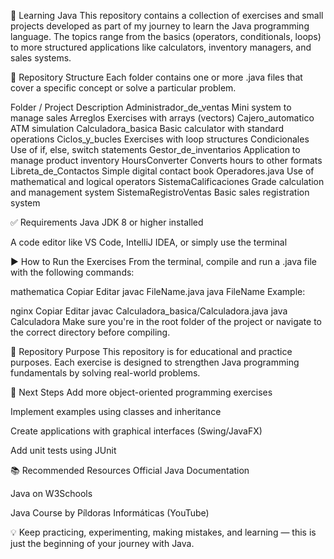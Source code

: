 🧠 Learning Java
This repository contains a collection of exercises and small projects developed as part of my journey to learn the Java programming language. The topics range from the basics (operators, conditionals, loops) to more structured applications like calculators, inventory managers, and sales systems.

📁 Repository Structure
Each folder contains one or more .java files that cover a specific concept or solve a particular problem.

Folder / Project	Description
Administrador_de_ventas	Mini system to manage sales
Arreglos	Exercises with arrays (vectors)
Cajero_automatico	ATM simulation
Calculadora_basica	Basic calculator with standard operations
Ciclos_y_bucles	Exercises with loop structures
Condicionales	Use of if, else, switch statements
Gestor_de_inventarios	Application to manage product inventory
HoursConverter	Converts hours to other formats
Libreta_de_Contactos	Simple digital contact book
Operadores.java	Use of mathematical and logical operators
SistemaCalificaciones	Grade calculation and management system
SistemaRegistroVentas	Basic sales registration system

✅ Requirements
Java JDK 8 or higher installed

A code editor like VS Code, IntelliJ IDEA, or simply use the terminal

▶️ How to Run the Exercises
From the terminal, compile and run a .java file with the following commands:

mathematica
Copiar
Editar
javac FileName.java
java FileName
Example:

nginx
Copiar
Editar
javac Calculadora_basica/Calculadora.java
java Calculadora
Make sure you're in the root folder of the project or navigate to the correct directory before compiling.

🎯 Repository Purpose
This repository is for educational and practice purposes. Each exercise is designed to strengthen Java programming fundamentals by solving real-world problems.

📌 Next Steps
Add more object-oriented programming exercises

Implement examples using classes and inheritance

Create applications with graphical interfaces (Swing/JavaFX)

Add unit tests using JUnit

📚 Recommended Resources
Official Java Documentation

Java on W3Schools

Java Course by Píldoras Informáticas (YouTube)

💡 Keep practicing, experimenting, making mistakes, and learning — this is just the beginning of your journey with Java.
